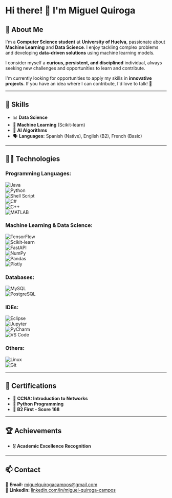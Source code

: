 # Hi there! 👋 I'm Miguel Quiroga

## 📌 About Me  
I'm a **Computer Science student** at **University of Huelva**, passionate about **Machine Learning** and **Data Science**. I enjoy tackling complex problems and developing **data-driven solutions** using machine learning models.  

I consider myself a **curious, persistent, and disciplined** individual, always seeking new challenges and opportunities to learn and contribute.  

I'm currently looking for opportunities to apply my skills in **innovative projects**. If you have an idea where I can contribute, I'd love to talk! 🚀  

---

## 🚀 Skills  

- 📊 **Data Science**
- 🤖 **Machine Learning** (Scikit-learn)  
- 🧠 **AI Algorithms**
- 🗣 **Languages:** Spanish (Native), English (B2), French (Basic)

---

## 👨‍💻 Technologies

### **Programming Languages:**  
![Java](https://img.shields.io/badge/Java-%23ED8B00.svg?style=for-the-badge&logo=openjdk&logoColor=white)  
![Python](https://img.shields.io/badge/Python-%233776AB.svg?style=for-the-badge&logo=python&logoColor=white)  
![Shell Script](https://img.shields.io/badge/Shell_Script-%23121011.svg?style=for-the-badge&logo=gnu-bash&logoColor=white)  
![C#](https://img.shields.io/badge/C%23-%23239120.svg?style=for-the-badge&logo=csharp&logoColor=white)  
![C++](https://img.shields.io/badge/C++-%2300599C.svg?style=for-the-badge&logo=cplusplus&logoColor=white)  
![MATLAB](https://img.shields.io/badge/MATLAB-%230079C1.svg?style=for-the-badge&logo=mathworks&logoColor=white)  

### **Machine Learning & Data Science:**  
![TensorFlow](https://img.shields.io/badge/TensorFlow-%23FF6F00.svg?style=for-the-badge&logo=tensorflow&logoColor=white)  
![Scikit-learn](https://img.shields.io/badge/Scikit--learn-%23F7931E.svg?style=for-the-badge&logo=scikitlearn&logoColor=white)  
![FastAPI](https://img.shields.io/badge/FastAPI-%23009688.svg?style=for-the-badge&logo=fastapi&logoColor=white)  
![NumPy](https://img.shields.io/badge/NumPy-%23013243.svg?style=for-the-badge&logo=numpy&logoColor=white)  
![Pandas](https://img.shields.io/badge/Pandas-%23150458.svg?style=for-the-badge&logo=pandas&logoColor=white)  
![Plotly](https://img.shields.io/badge/Plotly-%233F4F75.svg?style=for-the-badge&logo=plotly&logoColor=white)  

### **Databases:**  
![MySQL](https://img.shields.io/badge/MySQL-%234479A1.svg?style=for-the-badge&logo=mysql&logoColor=white)  
![PostgreSQL](https://img.shields.io/badge/PostgreSQL-%23336791.svg?style=for-the-badge&logo=postgresql&logoColor=white)

### **IDEs:**  
![Eclipse](https://img.shields.io/badge/Eclipse-%232C2255.svg?style=for-the-badge&logo=eclipse&logoColor=white)  
![Jupyter](https://img.shields.io/badge/Jupyter-%23F37626.svg?style=for-the-badge&logo=jupyter&logoColor=white)  
![PyCharm](https://img.shields.io/badge/PyCharm-%23000000.svg?style=for-the-badge&logo=pycharm&logoColor=white)  
![VS Code](https://img.shields.io/badge/VS_Code-%23007ACC.svg?style=for-the-badge&logo=visualstudiocode&logoColor=white)

### **Others:**  
![Linux](https://img.shields.io/badge/Linux-%23FCC624.svg?style=for-the-badge&logo=linux&logoColor=black)  
![Git](https://img.shields.io/badge/Git-%23F05032.svg?style=for-the-badge&logo=git&logoColor=white)  

---

## 📌 Certifications  

- 📜 **CCNA: Introduction to Networks**  
- 🐍 **Python Programming**  
- 💂 **B2 First - Score 168**  

---

## 🏆 Achievements  

- 🎖 **Academic Excellence Recognition**  

---

## 📫 Contact  

📧 **Email:** [miguelquirogacampos@gmail.com](mailto:miguelquirogacampos@gmail.com)  
🔗 **LinkedIn:** [linkedin.com/in/miguel-quiroga-campos](https://www.linkedin.com/in/miguel-quiroga-campos)  
